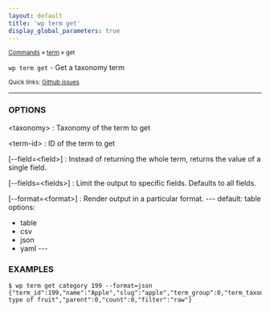 ```yaml
---
layout: default
title: 'wp term get'
display_global_parameters: true
---
```


<small>[Commands](/commands/) &raquo; [term](/commands/term/) &raquo; get</small>

`wp term get` - Get a taxonomy term

<small>Quick links: <a href="https://github.com/wp-cli/wp-cli/issues?q=is%3Aopen+label%3Acommand%3Aterm-get+sort%3Aupdated-desc">Github issues</a></small>

<hr />

### OPTIONS

&lt;taxonomy&gt;
: Taxonomy of the term to get

&lt;term-id&gt;
: ID of the term to get

[\--field=&lt;field&gt;]
: Instead of returning the whole term, returns the value of a single field.

[\--fields=&lt;fields&gt;]
: Limit the output to specific fields. Defaults to all fields.

[\--format=&lt;format&gt;]
: Render output in a particular format.
\---
default: table
options:
  - table
  - csv
  - json
  - yaml
\---

### EXAMPLES

    $ wp term get category 199 --format=json
    {"term_id":199,"name":"Apple","slug":"apple","term_group":0,"term_taxonomy_id":199,"taxonomy":"category","description":"A type of fruit","parent":0,"count":0,"filter":"raw"}



